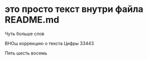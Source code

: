 # это просто текст внутри файла README.md 

Чуть больше слов

ВНОш коррекцию о текста Цифры 33443

Пять шесть восемь